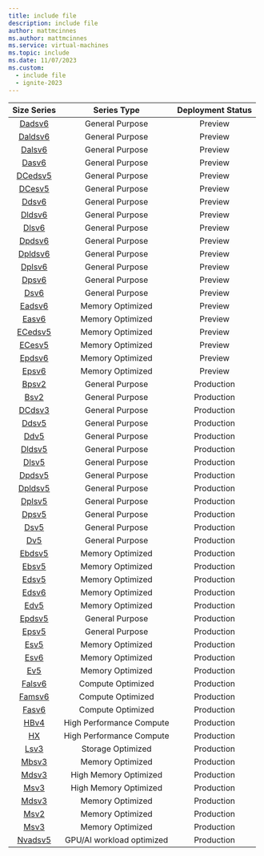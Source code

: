 ```yaml
---
title: include file
description: include file
author: mattmcinnes
ms.author: mattmcinnes
ms.service: virtual-machines
ms.topic: include
ms.date: 11/07/2023
ms.custom:
  - include file
  - ignite-2023
---
```


| Size Series | Series Type | Deployment Status |
|:-:|:-:|:-:|
| [Dadsv6](/azure/virtual-machines/dadsv6-series)      | General Purpose | Preview    |
| [Daldsv6](/azure/virtual-machines/daldsv6-series)    | General Purpose | Preview    |
| [Dalsv6](/azure/virtual-machines/dalsv6-series)      | General Purpose | Preview    |
| [Dasv6](/azure/virtual-machines/dasv6-series)        | General Purpose | Preview    |
| [DCedsv5](/azure/virtual-machines/dcesv5-dcedsv5-series)     | General Purpose | Preview       |
| [DCesv5](/azure/virtual-machines/dcesv5-dcedsv5-series)      | General Purpose | Preview       |
| [Ddsv6](/azure/virtual-machines/ddsv6-series)       | General Purpose | Preview       |
| [Dldsv6](/azure/virtual-machines/dldsv6-series)      | General Purpose | Preview       |
| [Dlsv6](/azure/virtual-machines/dlsv6-dldsv6-series)       | General Purpose | Preview       |
| [Dpdsv6](/azure/virtual-machines/dpdsv6-series)      | General Purpose | Preview       |
| [Dpldsv6](/azure/virtual-machines/dpldsv6-series)     | General Purpose | Preview       |
| [Dplsv6](/azure/virtual-machines/dplsv6-dpldsv6-series)      | General Purpose | Preview       |
| [Dpsv6](/azure/virtual-machines/dpsv6-series)       | General Purpose | Preview       |
| [Dsv6](/azure/virtual-machines/dsv6-ddsv6-series)        | General Purpose | Preview       |
| [Eadsv6](/azure/virtual-machines/eadsv6-series)      | Memory Optimized | Preview      |
| [Easv6](/azure/virtual-machines/easv6-eadsv6-series)       | Memory Optimized | Preview      |
| [ECedsv5](/azure/virtual-machines/ecesv5-ecedsv5-series)     | Memory Optimized | Preview      |
| [ECesv5](/azure/virtual-machines/ecesv5-ecedsv5-series)      | Memory Optimized | Preview      |
| [Epdsv6](/azure/virtual-machines/epdsv6-series)      | Memory Optimized | Preview      |
| [Epsv6](/azure/virtual-machines/epsv6-series)       | Memory Optimized | Preview      |
| [Bpsv2](/azure/virtual-machines/bpsv2-series)       | General Purpose | Production    |
| [Bsv2](/azure/virtual-machines/bsv2-series)        | General Purpose | Production    |
| [DCdsv3](/azure/virtual-machines/dcdsv3-series)      | General Purpose | Production    |
| [Ddsv5](/azure/virtual-machines/ddsv5-series)       | General Purpose |  Production|
| [Ddv5](/azure/virtual-machines/sizes/general-purpose/ddv5-series) | General Purpose | Production |
| [Dldsv5](/azure/virtual-machines/dlsv5-dldsv5-series) | General Purpose | Production |
| [Dlsv5](/azure/virtual-machines/dlsv5-dldsv5-series)       | General Purpose | Production    |
| [Dpdsv5](/azure/virtual-machines/dpdsv5-series)     | General Purpose | Production    |
| [Dpldsv5](/azure/virtual-machines/dpldsv5-series)     | General Purpose | Production    |
| [Dplsv5](/azure/virtual-machines/dplsv5-dpldsv5-series)      | General Purpose | Production    |
| [Dpsv5](/azure/virtual-machines/dpsv5-dpdsv5-series)       | General Purpose | Production    |
| [Dsv5](/azure/virtual-machines/dsv5-ddsv6-series)        | General Purpose | Production    |
| [Dv5](/azure/virtual-machines/dv5-series)         | General Purpose | Production    |
| [Ebdsv5](/azure/virtual-machines/ebdsv5-ebsv5-series)      | Memory Optimized | Production   |
| [Ebsv5](/azure/virtual-machines/ebsv5-series)       | Memory Optimized | Production   |
| [Edsv5](/azure/virtual-machines/edv5-edsv5-series)       | Memory Optimized | Production   |
| [Edsv6](/azure/virtual-machines/edv6-edsv6-series)       | Memory Optimized | Production   |
| [Edv5](/azure/virtual-machines/edv5-edsv5-series)        | Memory Optimized | Production   |
| [Epdsv5](/azure/virtual-machines/epdsv5-series)      | General Purpose | Production    |
| [Epsv5](/azure/virtual-machines/epsv5-series)       | General Purpose | Production    |
| [Esv5](/azure/virtual-machines/ev5-esv5-series)        | Memory Optimized | Production   |
| [Esv6](/azure/virtual-machines/esv6-edsv6-series)        | Memory Optimized | Production   |
| [Ev5](/azure/virtual-machines/ev5-esv5-series)         | Memory Optimized | Production   |
| [Falsv6](/azure/virtual-machines/fasv6-falsv6-series)      | Compute Optimized | Production  |
| [Famsv6](/azure/virtual-machines/fasv6-falsv6-series)      | Compute Optimized | Production  |
| [Fasv6](/azure/virtual-machines/fasv6-falsv6-series)       | Compute Optimized | Production  |
| [HBv4](/azure/virtual-machines/hbv4-series)   | High Performance Compute | Production |
| [HX](/azure/virtual-machines/hx-series)     | High Performance Compute | Production |
| [Lsv3](/azure/virtual-machines/lsv3-series)        | Storage Optimized | Production  |
| [Mbsv3](/azure/virtual-machines/sizes/memory-optimized/mbsv3-mbdsv3-series)     | Memory Optimized | Production   |
| [Mdsv3](/azure/virtual-machines/msv3-mdsv3-medium-series) | High Memory Optimized | Production |
| [Msv3](/azure/virtual-machines/msv3-mdsv3-medium-series)  | High Memory Optimized | Production |
| [Mdsv3](/azure/virtual-machines/msv3-mdsv3-medium-series)     | Memory Optimized | Production   |
| [Msv2](/azure/virtual-machines/msv2-series)        | Memory Optimized | Production   |
| [Msv3](/azure/virtual-machines/msv3-mdsv3-medium-series)      | Memory Optimized | Production   |
| [Nvadsv5](/azure/virtual-machines/nva10v5-series)  | GPU/AI workload optimized | Production |